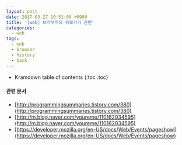 ```yaml
---
layout: post
date: 2017-03-27 10:51:00 +0900
title: '[web] 브라우저의 뒤로가기 관련'
categories:
  - web
tags:
  - web
  - browser
  - history
  - back
---
```


* Kramdown table of contents
{:toc .toc}

#### 관련 문서

- [http://programmingsummaries.tistory.com/380](http://programmingsummaries.tistory.com/380)
- [http://m.blog.naver.com/youreme/110162034595](http://m.blog.naver.com/youreme/110162034595)
- [https://developer.mozilla.org/en-US/docs/Web/Events/pageshow](https://developer.mozilla.org/en-US/docs/Web/Events/pageshow)
